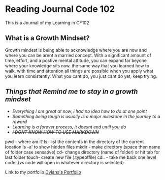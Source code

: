# Reading Journal Code 102
This is a Journal of my Learning in CF102

## What is a Growth Mindset?
Growth mindest is being able to acknowledge where you are now and where you can be arent a married concept. With a significant amount of time, effort, and a postive mental attitude, you can expand far beyone where your knowledge sits now. the same way that you learned how to walk, with time and attention all things are possible when you apply what you learn consistently. What you cant do, you just cant do yet, keep trying.

## *Things that Remind me to stay in a growth mindset*
* *Everything I am great at now, i had no idea how to do at one point*
* *Something being tough is usually is a major milestone in the journey to a reward*
* *Learning is a forever process, it doesnt end until you do*
* *~~I DONT KNOW HOW TO USE MARKDOWN~~*


pwd - where am i?
ls- list the contents in the directory of the current location
ls -a' to show hidden files
mkdir - make directory (space then name of folder case sensative)
cd- change directory (name of folder) or hit tab for last folder
touch- create new file (.typeoffile)
cd.. - take me back one level
code .(vs code will open in whatever directory is selected)

Link to my portfolio 
[Dylans's Portfolio](https://github.com/dylancabr)
